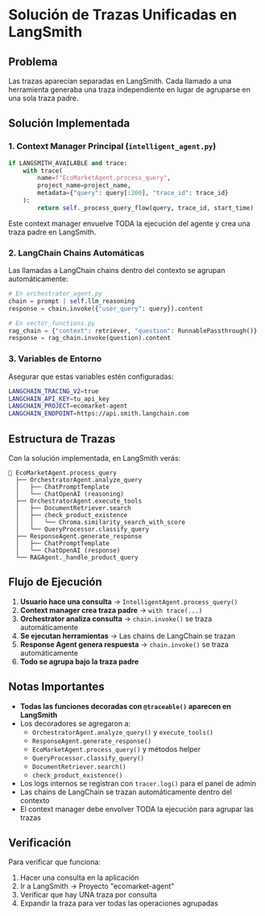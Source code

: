 # Solución de Trazas Unificadas en LangSmith

## Problema

Las trazas aparecían separadas en LangSmith. Cada llamado a una herramienta generaba una traza independiente en lugar de agruparse en una sola traza padre.

## Solución Implementada

### 1. Context Manager Principal (`intelligent_agent.py`)

```python
if LANGSMITH_AVAILABLE and trace:
    with trace(
        name=f"EcoMarketAgent.process_query",
        project_name=project_name,
        metadata={"query": query[:200], "trace_id": trace_id}
    ):
        return self._process_query_flow(query, trace_id, start_time)
```

Este context manager envuelve TODA la ejecución del agente y crea una traza padre en LangSmith.

### 2. LangChain Chains Automáticas

Las llamadas a LangChain chains dentro del contexto se agrupan automáticamente:

```python
# En orchestrator_agent.py
chain = prompt | self.llm_reasoning
response = chain.invoke({"user_query": query}).content

# En vector_functions.py
rag_chain = {"context": retriever, "question": RunnablePassthrough()} | prompt | llm
response = rag_chain.invoke(question).content
```

### 3. Variables de Entorno

Asegurar que estas variables estén configuradas:

```bash
LANGCHAIN_TRACING_V2=true
LANGCHAIN_API_KEY=tu_api_key
LANGCHAIN_PROJECT=ecomarket-agent
LANGCHAIN_ENDPOINT=https://api.smith.langchain.com
```

## Estructura de Trazas

Con la solución implementada, en LangSmith verás:

```
🦜 EcoMarketAgent.process_query
  ├── OrchestratorAgent.analyze_query
  │   ├── ChatPromptTemplate
  │   └── ChatOpenAI (reasoning)
  ├── OrchestratorAgent.execute_tools
  │   ├── DocumentRetriever.search
  │   ├── check_product_existence
  │   │   └── Chroma.similarity_search_with_score
  │   └── QueryProcessor.classify_query
  ├── ResponseAgent.generate_response
  │   ├── ChatPromptTemplate
  │   └── ChatOpenAI (response)
  └── RAGAgent._handle_product_query
```

## Flujo de Ejecución

1. **Usuario hace una consulta** → `IntelligentAgent.process_query()`
2. **Context manager crea traza padre** → `with trace(...)`
3. **Orchestrator analiza consulta** → `chain.invoke()` se traza automáticamente
4. **Se ejecutan herramientas** → Las chains de LangChain se trazan
5. **Response Agent genera respuesta** → `chain.invoke()` se traza automáticamente
6. **Todo se agrupa bajo la traza padre**

## Notas Importantes

- **Todas las funciones decoradas con `@traceable()` aparecen en LangSmith**
- Los decoradores se agregaron a:
  - `OrchestratorAgent.analyze_query()` y `execute_tools()`
  - `ResponseAgent.generate_response()`
  - `EcoMarketAgent.process_query()` y métodos helper
  - `QueryProcessor.classify_query()`
  - `DocumentRetriever.search()`
  - `check_product_existence()`
- Los logs internos se registran con `tracer.log()` para el panel de admin
- Las chains de LangChain se trazan automáticamente dentro del contexto
- El context manager debe envolver TODA la ejecución para agrupar las trazas

## Verificación

Para verificar que funciona:

1. Hacer una consulta en la aplicación
2. Ir a LangSmith → Proyecto "ecomarket-agent"
3. Verificar que hay UNA traza por consulta
4. Expandir la traza para ver todas las operaciones agrupadas

